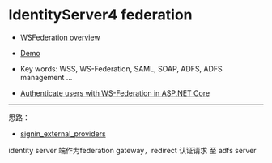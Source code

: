 # IdentityServer4 federation

* [WSFederation overview](https://docs.microsoft.com/en-us/dotnet/framework/security/wsfederation-authentication-module-overview)
* [Demo](https://github.com/IdentityServer/IdentityServer4.WsFederation)
* Key words: WSS, WS-Federation, SAML, SOAP, ADFS, ADFS management ...

* [Authenticate users with WS-Federation in ASP.NET Core](https://docs.microsoft.com/en-us/aspnet/core/security/authentication/ws-federation?view=aspnetcore-2.1)

---
思路：
* [signin_external_providers](https://identityserver4.readthedocs.io/en/release/topics/signin_external_providers.html)

identity server 端作为federation gateway，redirect 认证请求 至 adfs server



